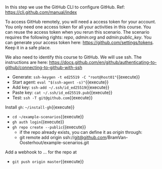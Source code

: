In this step we use the GitHub CLI to configure GitHub. Ref: <https://cli.github.com/manual/index>

To access GitHub remotely, you will need a access token for your account. You only need one access token for all your activities in this course. You can reuse the access token when you rerun this scenario. The scenario requires the following rights: _repo_, _admin:org_ and _admin:public\_key_. You can generate your access token here: <https://github.com/settings/tokens>. Keep it in a safe place.

We also need to identify this course to GitHub. We will use ssh. The instructions are here: <https://docs.github.com/en/github/authenticating-to-github/connecting-to-github-with-ssh>

* Generate: `ssh-keygen -t ed25519 -C "root@host01"`{{execute}}
* Start agent: `eval "$(ssh-agent -s)"`{{execute}}
* Add key: `ssh-add ~/.ssh/id_ed25519`{{execute}}
* Paste key: `cat ~/.ssh/id_ed25519.pub`{{execute}}
* Test: `ssh -T git@github.com`{{execute}}

Install `gh`: `~/install-gh`{{execute}}

* `cd ~/example-scenarios`{{execute}}
* `gh auth login`{{execute}}
* `gh repo create --public`{{execute}}
  * if the repo already exists, you can define it as _origin_ through:
  * git remote add origin ssh://git@github.com/BramVan-Oosterhout/example-scenarios.git

Add a webhook to ... for the repo at

* `git push origin master`{{execute}}

